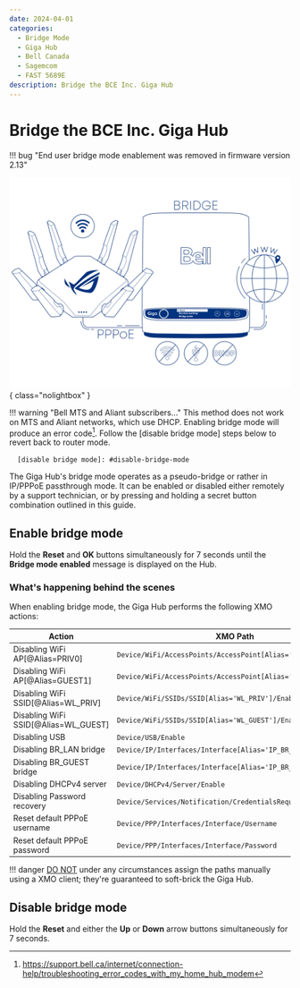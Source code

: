 ```yaml
---
date: 2024-04-01
categories:
  - Bridge Mode
  - Giga Hub
  - Bell Canada
  - Sagemcom
  - FAST 5689E
description: Bridge the BCE Inc. Giga Hub
---
```


# Bridge the BCE Inc. Giga Hub

!!! bug "End user bridge mode enablement was removed in firmware version 2.13"

![Image title](bridge-the-bce-inc-giga-hub/bridge_giga_hub.webp){ class="nolightbox" }

<!-- more -->
<!-- nocont -->

!!! warning "Bell MTS and Aliant subscribers..."
    This method does not work on MTS and Aliant networks, which use DHCP. Enabling bridge mode will produce an error
    code[^1]. Follow the [disable bridge mode] steps below to revert back to router mode.

      [disable bridge mode]: #disable-bridge-mode

The Giga Hub's bridge mode operates as a pseudo-bridge or rather in IP/PPPoE passthrough mode. It can be enabled or
disabled either remotely by a support technician, or by pressing and holding a secret button combination outlined in this guide.

## Enable bridge mode

Hold the __Reset__ and __OK__ buttons simultaneously for 7 seconds until the __Bridge mode enabled__ message is
displayed on the Hub.

### What's happening behind the scenes

When enabling bridge mode, the Giga Hub performs the following XMO actions:

| Action                               | XMO Path                                                      | Value    |
| ------------------------------------ | ------------------------------------------------------------- | -------- |
| Disabling WiFi AP[@Alias=PRIV0]      | `Device/WiFi/AccessPoints/AccessPoint[Alias='PRIV0']/Enable`  | False    |
| Disabling WiFi AP[@Alias=GUEST1]     | `Device/WiFi/AccessPoints/AccessPoint[Alias='GUEST1']/Enable` | False    |
| Disabling WiFi SSID[@Alias=WL_PRIV]  | `Device/WiFi/SSIDs/SSID[Alias='WL_PRIV']/Enable`              | False    |
| Disabling WiFi SSID[@Alias=WL_GUEST] | `Device/WiFi/SSIDs/SSID[Alias='WL_GUEST']/Enable`             | False    |
| Disabling USB                        | `Device/USB/Enable`                                           | False    |
| Disabling BR_LAN bridge              | `Device/IP/Interfaces/Interface[Alias='IP_BR_LAN']/Enable`    | False    |
| Disabling BR_GUEST bridge            | `Device/IP/Interfaces/Interface[Alias='IP_BR_GUEST']/Enable`  | False    |
| Disabling DHCPv4 server              | `Device/DHCPv4/Server/Enable`                                 | False    |
| Disabling Password recovery          | `Device/Services/Notification/CredentialsRequestEnable`       | False    |
| Reset default PPPoE username         | `Device/PPP/Interfaces/Interface/Username`                    | sc5689x  |
| Reset default PPPoE password         | `Device/PPP/Interfaces/Interface/Password`                    | 7yTa3wXU |

!!! danger
    <ins>DO NOT</ins> under any circumstances assign the paths manually using a XMO client; they're guaranteed to
    soft-brick the Giga Hub.

## Disable bridge mode

Hold the __Reset__ and either the __Up__ or __Down__ arrow buttons simultaneously for 7 seconds.

[^1]: <https://support.bell.ca/internet/connection-help/troubleshooting_error_codes_with_my_home_hub_modem>
